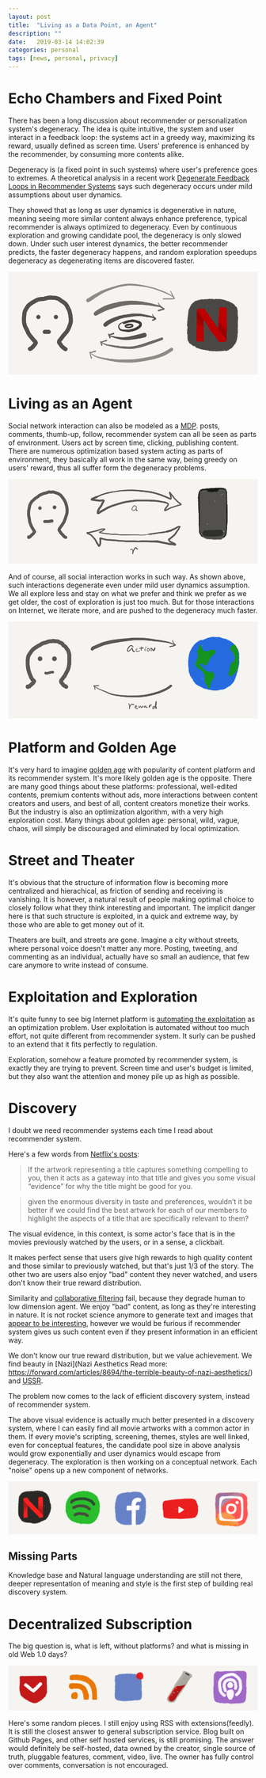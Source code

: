 ```yaml
---
layout: post
title:  "Living as a Data Point, an Agent"
description: ""
date:   2019-03-14 14:02:39
categories: personal
tags: [news, personal, privacy]
---
```


# Echo Chambers and Fixed Point

  There has been a long discussion about recommender or personalization system's degeneracy. The idea is quite intuitive, the system and user interact in a feedback loop: the systems act in a greedy way, maximizing its reward, usually defined as screen time. Users' preference is enhanced by the recommender, by consuming more contents alike.

  Degeneracy is (a fixed point in such systems) where user's preference goes to extremes. A theoretical analysis in a recent work [Degenerate Feedback Loops in Recommender Systems](https://arxiv.org/pdf/1902.10730v2.pdf) says such degeneracy occurs under mild assumptions about user dynamics.

  They showed that as long as user dynamics is degenerative in nature, meaning seeing more similar content always enhance preference, typical recommender is always optimized to degeneracy. Even by continuous exploration and growing candidate pool, the degeneracy is only slowed down. Under such user interest dynamics, the better recommender predicts, the faster degeneracy happens, and random exploration speedups degeneracy as degenerating items are discovered faster.

![echo chambers](/images/liv-1.png)

# Living as an Agent

  Social network interaction can also be modeled as a [MDP](https://en.wikipedia.org/wiki/Markov_decision_process). posts, comments, thumb-up, follow, recommender system can all be seen as parts of environment. Users act by screen time, clicking, publishing content. There are numerous optimization based system acting as parts of environment, they basically all work in the same way, being greedy on users' reward, thus all suffer form the degeneracy problems.

![agent-internet](/images/liv-3.png)

  And of course, all social interaction works in such way. As shown above, such interactions degenerate even under mild user dynamics assumption. We all explore less and stay on what we prefer and think we prefer as we get older, the cost of exploration is just too much. But for those interactions on Internet, we iterate more, and are pushed to the degeneracy much faster.

![agent-world](/images/liv-2.png)

# Platform and Golden Age

  It's very hard to imagine [golden age](https://blog.yitianshijie.net/2019/03/06/recommendation-algorithm-and-golden-age-of-podcast/) with popularity of content platform and its recommender system. It's more likely golden age is the opposite. There are many good things about these platforms: professional, well-edited contents, premium contents without ads, more interactions between content creators and users, and best of all, content creators monetize their works. But the industry is also an optimization algorithm, with a very high exploration cost. Many things about golden age: personal, wild, vague, chaos, will simply be discouraged and eliminated by local optimization.

# Street and Theater

  It's obvious that the structure of information flow is becoming more centralized and hierachical, as friction of sending and receiving is vanishing. It is however, a natural result of people making optimal choice to closely follow what they think interesting and important. The implicit danger here is that such structure is exploited, in a quick and extreme way, by those who are able to get money out of it.

  Theaters are built, and streets are gone. Imagine a city without streets, where personal voice doesn't matter any more. Posting, tweeting, and commenting as an individual, actually have so small an audience, that few care anymore to write instead of consume.

# Exploitation and Exploration

  It's quite funny to see big Internet platform is [automating the exploitation](https://www.quora.com/Does-Amazon-offer-the-same-product-to-different-consumers-at-different-prices-at-the-same-time) as an optimization problem. User exploitation is automated without too much effort, not quite different from recommender system. It surly can be pushed to an extend that it fits perfectly to regulation.

  Exploration, somehow a feature promoted by recommender system, is exactly they are trying to prevent. Screen time and user's budget is limited, but they also want the attention and money pile up as high as possible.

# Discovery

  I doubt we need recommender systems each time I read about recommender system.

  Here's a few words from [Netflix's posts](https://medium.com/netflix-techblog/artwork-personalization-c589f074ad76):

  > If the artwork representing a title captures something compelling to you, then it acts as a gateway into that title and gives you some visual “evidence” for why the title might be good for you.

  > given the enormous diversity in taste and preferences, wouldn’t it be better if we could find the best artwork for each of our members to highlight the aspects of a title that are specifically relevant to them?

  The visual evidence, in this context, is some actor's face that is in the movies previously watched by the users, or in a sense, a clickbait.

  It makes perfect sense that users give high rewards to high quality content and those similar to previously watched, but that's just 1/3 of the story. The other two are users also enjoy "bad" content they never watched, and users don't know their true reward distribution.

  Similarity and [collaborative filtering](https://en.wikipedia.org/wiki/Collaborative_filtering) fail, because they degrade human to low dimension agent. We enjoy "bad" content, as long as they're interesting in nature. It is not rocket science anymore to generate text and images that [appear to be interesting](https://openai.com/blog/better-language-models/), however we would be furious if recommender system gives us such content even if they present information in an efficient way.

  We don't know our true reward distribution, but we value achievement. We find beauty in [Nazi](Nazi Aesthetics
Read more: https://forward.com/articles/8694/the-terrible-beauty-of-nazi-aesthetics/) and [USSR](https://en.wikipedia.org/wiki/Soviet_art).

  The problem now comes to the lack of efficient discovery system, instead of recommender system.

  The above visual evidence is actually much better presented in a discovery system, where I can easily find all movie artworks with a common actor in them. If every movie's scripting, screening, themes, styles are well linked, even for conceptual features, the candidate pool size in above analysis would grow exponentially and user dynamics would escape from degeneracy. The exploration is then working on a conceptual network. Each "noise" opens up a new component of networks.

![recommender](/images/liv-4.png)

## Missing Parts

  Knowledge base and Natural language understanding are still not there, deeper representation of meaning and style is the first step of building real discovery system.

# Decentralized Subscription
  
  The big question is, what is left, without platforms? and what is missing in old Web 1.0 days?

![discovery](/images/liv-5.png)

  Here's some random pieces. I still enjoy using RSS with extensions(feedly). It is still the closest answer to general subscription service. Blog built on Github Pages, and other self hosted services, is still promising. The answer would definitely be self-hosted, data owned by the creator, single source of truth, pluggable features, comment, video, live. The owner has fully control over comments, conversation is not encouraged.

